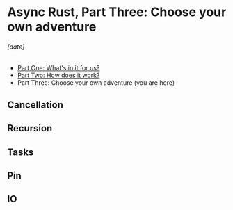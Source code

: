 # Async Rust, Part Three: Choose your own adventure
###### \[date]

- [Part One: What's in it for us?](async_one.html)
- [Part Two: How does it work?](async_two.html)
- Part Three: Choose your own adventure (you are here)

## Cancellation

## Recursion

## Tasks

## Pin

## IO

